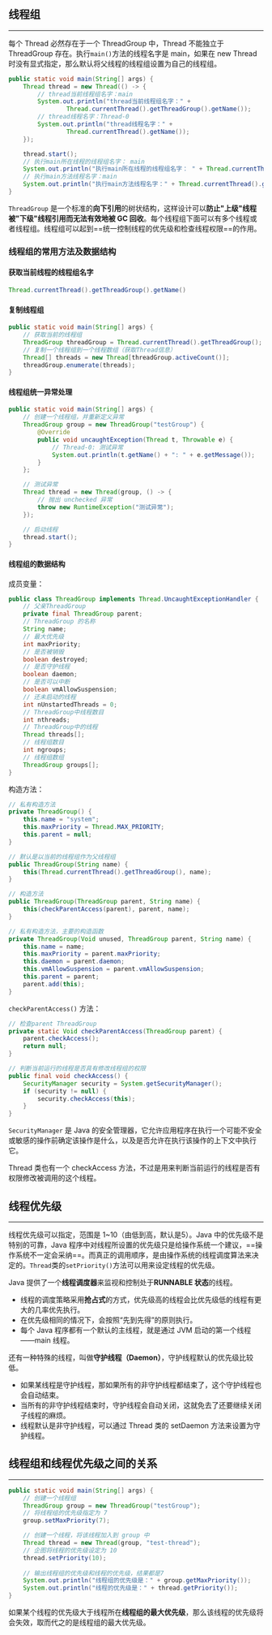 ## 线程组

------

每个 Thread 必然存在于一个 ThreadGroup 中，Thread 不能独立于 ThreadGroup 存在。执行`main()`方法的线程名字是 main，如果在 new Thread 时没有显式指定，那么默认将父线程的线程组设置为自己的线程组。

```java
public static void main(String[] args) {
    Thread thread = new Thread(() -> {
        // thread当前线程组名字：main
        System.out.println("thread当前线程组名字：" +
                Thread.currentThread().getThreadGroup().getName());
        // thread线程名字：Thread-0
        System.out.println("thread线程名字：" +
                Thread.currentThread().getName());
    });

    thread.start();
    // 执行main所在线程的线程组名字： main
    System.out.println("执行main所在线程的线程组名字： " + Thread.currentThread().getThreadGroup().getName());
    // 执行main方法线程名字：main
    System.out.println("执行main方法线程名字：" + Thread.currentThread().getName());
}
```

`ThreadGroup` 是一个标准的**向下引用**的树状结构，这样设计可以**防止"上级"线程被"下级"线程引用而无法有效地被 GC 回收**。每个线程组下面可以有多个线程或者线程组。线程组可以起到==统一控制线程的优先级和检查线程权限==的作用。

### 线程组的常用方法及数据结构

#### 获取当前线程的线程组名字

```java
Thread.currentThread().getThreadGroup().getName()
```

#### 复制线程组

```java
public static void main(String[] args) {
    // 获取当前的线程组
    ThreadGroup threadGroup = Thread.currentThread().getThreadGroup();
    // 复制一个线程组到一个线程数组（获取Thread信息）
    Thread[] threads = new Thread[threadGroup.activeCount()];
    threadGroup.enumerate(threads);
}
```

#### 线程组统一异常处理

```java
public static void main(String[] args) {
    // 创建一个线程组，并重新定义异常
    ThreadGroup group = new ThreadGroup("testGroup") {
        @Override
        public void uncaughtException(Thread t, Throwable e) {
            // Thread-0: 测试异常
            System.out.println(t.getName() + ": " + e.getMessage());
        }
    };

    // 测试异常
    Thread thread = new Thread(group, () -> {
        // 抛出 unchecked 异常
        throw new RuntimeException("测试异常");
    });

    // 启动线程
    thread.start();
}
```

#### 线程组的数据结构

成员变量：

```java
public class ThreadGroup implements Thread.UncaughtExceptionHandler {
    // 父亲ThreadGroup
    private final ThreadGroup parent; 
    // ThreadGroup 的名称
    String name; 
    // 最大优先级
    int maxPriority; 
    // 是否被销毁
    boolean destroyed; 
    // 是否守护线程
    boolean daemon; 
    // 是否可以中断
    boolean vmAllowSuspension; 
    // 还未启动的线程
    int nUnstartedThreads = 0; 
    // ThreadGroup中线程数目
    int nthreads; 
    // ThreadGroup中的线程
    Thread threads[]; 
	// 线程组数目
    int ngroups; 
    // 线程组数组
    ThreadGroup groups[]; 
}
```

构造方法：

```java
// 私有构造方法
private ThreadGroup() {
    this.name = "system";
    this.maxPriority = Thread.MAX_PRIORITY;
    this.parent = null;
}

// 默认是以当前的线程组作为父线程组
public ThreadGroup(String name) {
    this(Thread.currentThread().getThreadGroup(), name);
}

// 构造方法
public ThreadGroup(ThreadGroup parent, String name) {
    this(checkParentAccess(parent), parent, name);
}

// 私有构造方法，主要的构造函数
private ThreadGroup(Void unused, ThreadGroup parent, String name) {
    this.name = name;
    this.maxPriority = parent.maxPriority;
    this.daemon = parent.daemon;
    this.vmAllowSuspension = parent.vmAllowSuspension;
    this.parent = parent;
    parent.add(this);
}
```

`checkParentAccess()` 方法：

```java
// 检查parent ThreadGroup
private static Void checkParentAccess(ThreadGroup parent) {
    parent.checkAccess();
    return null;
}

// 判断当前运行的线程是否具有修改线程组的权限
public final void checkAccess() {
    SecurityManager security = System.getSecurityManager();
    if (security != null) {
        security.checkAccess(this);
    }
}
```

`SecurityManager` 是 Java 的安全管理器，它允许应用程序在执行一个可能不安全或敏感的操作前确定该操作是什么，以及是否允许在执行该操作的上下文中执行它。

Thread 类也有一个 checkAccess 方法，不过是用来判断当前运行的线程是否有权限修改被调用的这个线程。

## 线程优先级

------

线程优先级可以指定，范围是 1~10（由低到高，默认是5）。Java 中的优先级不是特别的可靠，Java 程序中对线程所设置的优先级只是给操作系统一个建议，==操作系统不一定会采纳==。而真正的调用顺序，是由操作系统的线程调度算法来决定的。`Thread`类的`setPriority()`方法可以用来设定线程的优先级。

Java 提供了一个**线程调度器**来监视和控制处于**RUNNABLE 状态**的线程。

- 线程的调度策略采用**抢占式**的方式，优先级高的线程会比优先级低的线程有更大的几率优先执行。
- 在优先级相同的情况下，会按照“先到先得”的原则执行。
- 每个 Java 程序都有一个默认的主线程，就是通过 JVM 启动的第一个线程——main 线程。

还有一种特殊的线程，叫做**守护线程（Daemon）**，守护线程默认的优先级比较低。

- 如果某线程是守护线程，那如果所有的非守护线程都结束了，这个守护线程也会自动结束。
- 当所有的非守护线程结束时，守护线程会自动关闭，这就免去了还要继续关闭子线程的麻烦。
- 线程默认是非守护线程，可以通过 Thread 类的 setDaemon 方法来设置为守护线程。

## 线程组和线程优先级之间的关系

------

```java
public static void main(String[] args) {
    // 创建一个线程组
    ThreadGroup group = new ThreadGroup("testGroup");
    // 将线程组的优先级指定为 7
    group.setMaxPriority(7);

    // 创建一个线程，将该线程加入到 group 中
    Thread thread = new Thread(group, "test-thread");
    // 企图将线程的优先级设定为 10
    thread.setPriority(10);
    
    // 输出线程组的优先级和线程的优先级，结果都是7
    System.out.println("线程组的优先级是：" + group.getMaxPriority());
    System.out.println("线程的优先级是：" + thread.getPriority());
}
```

如果某个线程的优先级大于线程所在**线程组的最大优先级**，那么该线程的优先级将会失效，取而代之的是线程组的最大优先级。